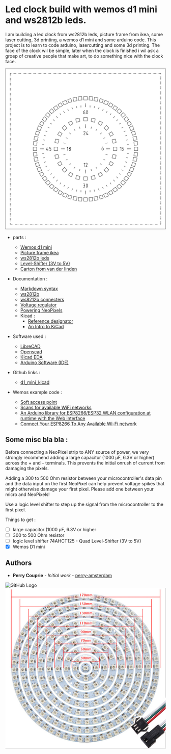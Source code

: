 # Led clock build with wemos d1 mini and ws2812b leds.

I am building a led clock from ws2812b leds, picture frame from ikea, some laser cutting, 3d printing, a wemos d1 mini and some arduino code. This project is to learn to code arduino, lasercutting and some 3d printing. The face of the clock wil be simple, later when the clock is finished i wil ask a groep of creative people that make art, to do something nice with the clock face.


![GitHub Logo](images/led-clock-face.svg)

- parts : 
    - [Wemos d1 mini](https://wiki.wemos.cc/products:d1:d1_mini)
    - [Picture frame ikea](https://www.ikea.com/nl/nl/catalog/products/00378403/)
    - [ws2812b leds](https://www.aliexpress.com/item/32809169128.html?productId=32809169128&productSubject=Addressable-pixel-WS2812B-Ring-1-8-12-16-24-32-40-48-60-93-241-LEDs&spm=a2g0s.9042311.0.0.38f94c4dSoYWRi)
    - [Level-Shifter (3V to 5V)]( https://www.adafruit.com/product/1787)
    - [Carton from van der linden](https://www.vanderlindewebshop.com/nl (clock face))
    
- Documentation :
  - [Markdown syntax](https://guides.github.com/features/mastering-markdown/)
  - [ws2812b](https://cdn-shop.adafruit.com/datasheets/WS2812B.pdf)
  - [ws8212b connecters](https://www.aliexpress.com/popular/connector-ws2812b.html)
  - [Voltage regulator](https://www.youtube.com/watch?v=GSzVs7_aW-Y)
  - [Powering NeoPixels](https://learn.adafruit.com/adafruit-neopixel-uberguide/powering-neopixels)
  - Kicad :
    - [Reference designator](https://en.wikipedia.org/wiki/Reference_designator)
    - [An Intro to KiCad](https://www.youtube.com/watch?v=vaCVh2SAZY4)
    
- Software used :
  - [LibreCAD](https://librecad.org/)
  - [Openscad](https://www.openscad.org/)
  - [Kicad EDA](http://kicad-pcb.org/)
  - [Arduino Software (IDE)](https://www.arduino.cc/en/Main/Software)
  
 - Github links :
   - [d1_mini_kicad](https://github.com/jerome-labidurie/d1_mini_kicad)
   
 - Wemos example code :
    - [Soft access point](https://arduino-esp8266.readthedocs.io/en/latest/esp8266wifi/soft-access-point-examples.html)
    - [Scans for available WiFi networks](https://www.arduino.cc/en/Reference/WiFiScanNetworks)
    - [An Arduino library for ESP8266/ESP32 WLAN configuration at runtime with the Web interface](https://github.com/Hieromon/AutoConnect)
    - [Connect Your ESP8266 To Any Available Wi-Fi network](https://ubidots.com/blog/connect-your-esp8266-to-any-available-wi-fi-network/)

## Some misc bla bla : 

Before connecting a NeoPixel strip to ANY source of power, we very strongly recommend adding a large capacitor (1000 µF, 6.3V or higher) across the + and – terminals. This prevents the initial onrush of current from damaging the pixels.

Adding a 300 to 500 Ohm resistor between your microcontroller's data pin and the data input on the first NeoPixel can help prevent voltage spikes that might otherwise damage your first pixel. Please add one between your micro and NeoPixels!

Use a logic level shifter to step up the signal from the microcontroller to the first pixel.

Things to get : 
- [ ] large capacitor (1000 µF, 6.3V or higher
- [ ] 300 to 500 Ohm resistor
- [ ] logic level shifter 74AHCT125 - Quad Level-Shifter (3V to 5V)   
- [x] Wemos D1 mini

## Authors

* **Perry Couprie** - *Initial work* - [perry-amsterdam](https://github.com/perry-amsterdam)

![GitHub Logo](https://www.ikea.com/nl/nl/images/products/ribba-fotolijst-wit__0638327_PE698851_S4.JPG)
![GitHub Logo](images/ws2812b-leds.jpeg)


